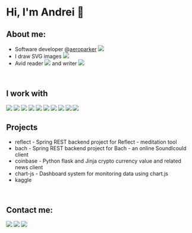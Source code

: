 # Hi, I'm Andrei 👋

## About me:

* Software developer @[aeroparker][aeroparker] <img src="https://img.icons8.com/ultraviolet/16/000000/paper-plane.png"/>
* I draw SVG images <img src="https://img.icons8.com/color/16/000000/inkscape.png"/>
* Avid reader <img src="https://img.icons8.com/color/16/000000/book-stack.png"/> and writer <img src="https://img.icons8.com/dusk/16/000000/hand-with-pen.png"/>
<br/>

## I work with 

<img src="https://img.icons8.com/officel/32/000000/java-eclipse.png"/>
<img src="https://img.icons8.com/color/32/000000/tomcat.png"/>
<img src="https://img.icons8.com/color/32/000000/spring-logo.png"/>
<img src="https://img.icons8.com/dusk/32/000000/javascript.png"/>
<img src="https://img.icons8.com/color/32/000000/typescript.png"/>
<img src="https://img.icons8.com/dusk/32/000000/python.png"/>
<img src="https://img.icons8.com/dusk/32/000000/docker.png"/>
<img src="https://img.icons8.com/color/32/000000/virtualbox.png"/>
<img src="https://img.icons8.com/color/32/000000/amazon-web-services.png"/>
<img src="https://img.icons8.com/color/32/000000/selenium-test-automation.png"/>


<br/>


## Projects
 
* reflect - Spring REST backend project for Reflect - meditation tool
* bach - Spring REST backend project for Bach - an online Soundlcould client
* coinbase - Python flask and Jinja crypto currency value and related news client
* chart-js - Dashboard system for monitoring data using chart.js 
* kaggle 

<br/>

## Contact me:
[<img src="https://img.icons8.com/color/48/000000/linkedin.png"/>][linkedin]
[<img src="https://img.icons8.com/color/48/000000/email.png"/>][email]
[<img src="https://img.icons8.com/color/48/000000/blog.png"/>][blog]


<br/>



 <!-- 
[![andreituta's github stats](https://github-readme-stats.vercel.app/api?username=andreituta&count_private=true&show_icons=true)](https://github.com/andreituta)
[![Top Langs](https://github-readme-stats.vercel.app/api/top-langs/?username=andreituta)](https://github.com/andreituta)
-->

[linkedin]: https://www.linkedin.com/in/andreituta
[email]: <tuta.andrei96@gmail.com>
[blog]: https://www.github.com/andreituta/andreituta.github.io
[aeroparker]: https://www.aeroparker.com/
